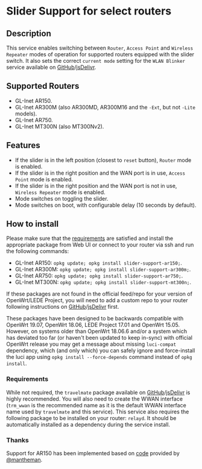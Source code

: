 <!-- markdownlint-disable MD013 -->
<!-- markdownlint-disable MD030 -->

# Slider Support for select routers

## Description

This service enables switching between `Router`, `Access Point` and `Wireless Repeater` modes of operation for supported routers equipped with the slider switch. It also sets the correct `current mode` setting for the `WLAN Blinker` service available on [GitHub](https://docs.openwrt.melmac.net/wlanblinker/)/[jsDelivr](https://cdn.jsdelivr.net/gh/stangri/docs.openwrt.melmac.net/wlanblinker/README.md).

## Supported Routers

-   GL-Inet AR150.
-   GL-Inet AR300M (also AR300MD, AR300M16 and the `-Ext`, but not `-Lite` models).
-   GL-Inet AR750.
-   GL-Inet MT300N (also MT300Nv2).

## Features

-   If the slider is in the left position (closest to `reset` button), `Router` mode is enabled.
-   If the slider is in the right position and the WAN port is in use, `Access Point` mode is enabled.
-   If the slider is in the right position and the WAN port is not in use, `Wireless Repeater` mode is enabled.
-   Mode switches on toggling the slider.
-   Mode switches on boot, with configurable delay (10 seconds by default).

## How to install

Please make sure that the [requirements](#requirements) are satisfied and install the appropriate package from Web UI or connect to your router via ssh and run the following commands:

-   GL-Inet AR150: `opkg update; opkg install slider-support-ar150;`.
-   GL-Inet AR300M: `opkg update; opkg install slider-support-ar300m;`.
-   GL-Inet AR750: `opkg update; opkg install slider-support-ar750;`.
-   GL-Inet MT300N: `opkg update; opkg install slider-support-mt300n;`.

If these packages are not found in the official feed/repo for your version of OpenWrt/LEDE Project, you will need to add a custom repo to your router following instructions on [GitHub](https://docs.openwrt.melmac.net/#on-your-router)/[jsDelivr](https://cdn.jsdelivr.net/gh/stangri/docs.openwrt.melmac.net/README.md#on-your-router) first.

These packages have been designed to be backwards compatible with OpenWrt 19.07, OpenWrt 18.06, LEDE Project 17.01 and OpenWrt 15.05. However, on systems older than OpenWrt 18.06.6 and/or a system which has deviated too far (or haven't been updated to keep in-sync) with official OpenWrt release you may get a message about missing `luci-compat` dependency, which (and only which) you can safely ignore and force-install the luci app using `opkg install --force-depends` command instead of `opkg install`.

### Requirements

While not required, the `travelmate` package available on [GitHub](https://github.com/openwrt/packages/blob/master/net/travelmate/files/README.md)/[jsDelivr](https://cdn.jsdelivr.net/gh/openwrt/packages/net/travelmate/files/README.md) is highly recommended. You will also need to create the WWAN interface (`trm_wwan` is the recommended name as it is the default WWAN interface name used by `travelmate` and this service). This service also requires the following package to be installed on your router: `relayd`. It should be automatically installed as a dependency during the service install.

### Thanks

Support for AR150 has been implemented based on [code](https://github.com/stangri/source.openwrt.melmac.net/issues/114) provided by [@mantheman](https://github.com/mantheman).

<!-- markdownlint-disable MD033 -->
<script defer src='https://static.cloudflareinsights.com/beacon.min.js' data-cf-beacon='{"token": "911798f2c34b45338f8f8182830a3eb6"}'></script>
